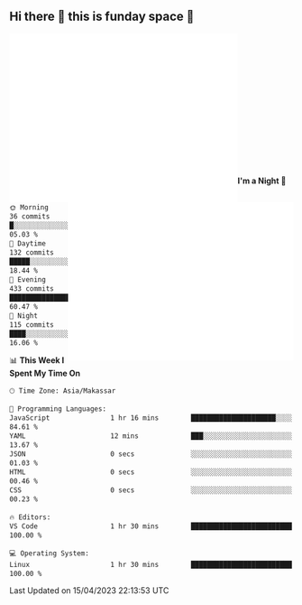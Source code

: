 ## Hi there 👋 this is funday space 🚀

<img align="left" width="405" alt="🌞" src="https://raw.githubusercontent.com/fhasnur/fhasnur/master/general.svg?token=ATQS65TR7ETTG5RLJUDIDBLBN34HE">
<img align="right" width="400" alt="🌞" src="https://raw.githubusercontent.com/fhasnur/fhasnur/master/statistics.svg?token=ATQS65TR7ETTG5RLJUDIDBLBN34HE">

<br><br><br><br><br><br><br><br><br><br><br><br><br><br>

<!--START_SECTION:waka-->
**I'm a Night 🦉** 

```text
🌞 Morning                36 commits          █░░░░░░░░░░░░░░░░░░░░░░░░   05.03 % 
🌆 Daytime                132 commits         █████░░░░░░░░░░░░░░░░░░░░   18.44 % 
🌃 Evening                433 commits         ███████████████░░░░░░░░░░   60.47 % 
🌙 Night                  115 commits         ████░░░░░░░░░░░░░░░░░░░░░   16.06 % 
```


📊 **This Week I Spent My Time On** 

```text
🕑︎ Time Zone: Asia/Makassar

💬 Programming Languages: 
JavaScript               1 hr 16 mins        █████████████████████░░░░   84.61 % 
YAML                     12 mins             ███░░░░░░░░░░░░░░░░░░░░░░   13.67 % 
JSON                     0 secs              ░░░░░░░░░░░░░░░░░░░░░░░░░   01.03 % 
HTML                     0 secs              ░░░░░░░░░░░░░░░░░░░░░░░░░   00.46 % 
CSS                      0 secs              ░░░░░░░░░░░░░░░░░░░░░░░░░   00.23 % 

🔥 Editors: 
VS Code                  1 hr 30 mins        █████████████████████████   100.00 % 

💻 Operating System: 
Linux                    1 hr 30 mins        █████████████████████████   100.00 % 
```


 Last Updated on 15/04/2023 22:13:53 UTC
<!--END_SECTION:waka-->
